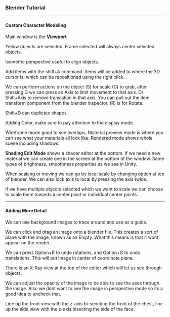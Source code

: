 ### Blender Tutorial


----------


#### Custom Character Modeling

Main window is the **Viewport**

Yellow objects are selected. Frame selected will always center selected objects.

Isometric perspective useful to align objects.

Add items with the shift+A command.  Items will be added to where the 3D cursor is, which can be repositioned using the right click.

We can perform actions on the object (S) for scale (G) to grab, after pressing G we can press an Axis to limit movement to that axis. Or Shift+Axis to remove translation in that axis. You can pull out the item transform component from the blender inspector. (R) is for Rotate.

Shift+D can duplicate shapes.

Adding Color, make sure to pay attention to the display mode.

Wireframe mode good to see overlaps. Material preview mode is where you can see what your materials all look like. Rendered mode shows whole scene including shadows.

**Shading Edit Mode**  shows a shader editor at the bottom. If we need a new material we can create one in the screen at the bottom of the window. Same types of brightness, smoothness properties as we see in Unity.

When scalang or moving we can go by local scale by changing option at top of blender.  We can also lock axis to local by pressing the axis twice.

If we have multiple objects selected which we want to scale we can choose to scale them towards a center pivot or individual center points.

------------

#### Adding More Detail


We can use background images to trace around and use as a guide.

We can click and drag an image onto a blender file. This creates a sort of plane with the image, known as an Empty. What this means is that it wont appear on the render.

We can press Option+R to undo rotations, and Option+G to undo translations. This will put image in center of coordinate plane.

There is an X-Ray view at the top of the editor which will let us see through objects.

We can adjust the opacity of the image to be able to see the axes through the image. Also we dont want to see the image in perspective mode so its a good idea to uncheck that.

Line up the front view with the z-axis bi-sencting the front of the chest, line up the side view with the z-axis bisecting the side of the face.
